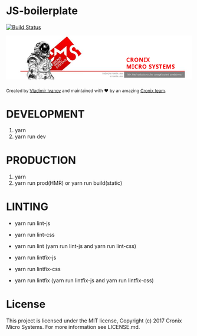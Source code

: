 # JS-boilerplate

<a href="https://travis-ci.org/CronixMicroSystems/js-boilerplate">
    <img src="https://travis-ci.org/CronixMicroSystems/js-boilerplate.svg?branch=master" alt="Build Status" />
</a>

![alt text](./cronix.png)

<div>
  <sub>Created by <a href="https://github.com/Kokatsuna">Vladimir Ivanov</a> and maintained with ❤️ by an amazing <a href="https://github.com/CronixMicroSystems">Cronix team</a>.</sub>
</div>

# DEVELOPMENT

1. yarn
2. yarn run dev

# PRODUCTION

1. yarn
2. yarn run prod(HMR)  or  yarn run build(static)

# LINTING

* yarn run lint-js
* yarn run lint-css
* yarn run lint (yarn run lint-js and yarn run lint-css)

* yarn run lintfix-js
* yarn run lintfix-css
* yarn run lintfix (yarn run lintfix-js and yarn run lintfix-css)

# License

This project is licensed under the MIT license, Copyright (c) 2017 Cronix Micro Systems. For more information see LICENSE.md.
